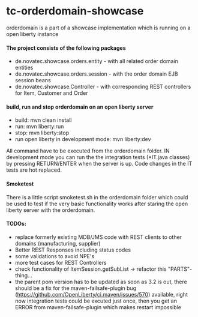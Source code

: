 # tc-orderdomain-showcase
orderdomain is a part of a showcase implementation which is running on a open liberty instance

#### The project consists of the following packages

- de.novatec.showcase.orders.entity - with all related order domain entities
- de.novatec.showcase.orders.session - with the order domain EJB session beans
- de.novatec.showcase.Controller - with corresponding REST controllers for Item, Customer and Order

#### build, run and stop orderdomain on an open liberty server
- build: mvn clean install
- run: mvn liberty:run
- stop: mvn liberty:stop
- run open liberty in development mode: mvn liberty:dev

All command have to be executed from the orderdomain folder. IN development mode you can run the the integration tests (*IT.java classes) by pressing RETURN/ENTER when the server is up. Code changes in the IT tests are hot replaced.

#### Smoketest
There is a little script smoketest.sh in the orderdomain folder which could be used to test if the very basic functionality works after staring the open liberty server with the orderdomain.

#### TODOs:

- replace formerly existing MDB/JMS code with REST clients to other domains (manufacturing, supplier)
- Better REST Responses including status codes
- some validations to avoid NPE's
- more test cases for REST Controllers
- check functionality of ItemSession.getSubList -> refactor this "PARTS"-thing...
- the parent pom version has to be updated as soon as 3.2 is out, there should be a fix for the maven-failsafe-plugin bug (https://github.com/OpenLiberty/ci.maven/issues/570) available, right now integration tests could be excuted just once, then you get an ERROR from maven-failsafe-plugin which makes restart impossible